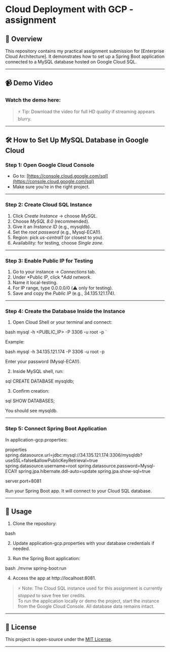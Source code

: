 # Cloud Deployment with GCP - assignment

## 📌 Overview
This repository contains my practical assignment submission for [Enterprise Cloud Architecture]. It demonstrates how to set up a Spring Boot application connected to a MySQL database hosted on Google Cloud SQL.

---
## 📹 Demo Video

### Watch the demo here:
> ⚡ Tip: Download the video for full HD quality if streaming appears blurry.

---

## 🛠️ How to Set Up MySQL Database in Google Cloud

### Step 1: Open Google Cloud Console
* Go to: [https://console.cloud.google.com/sql](https://console.cloud.google.com/sql)
* Make sure you’re in the right project.

---

### Step 2: Create Cloud SQL Instance
1. Click *Create Instance* → choose *MySQL*.
2. Choose *MySQL 8.0* (recommended).
3. Give it an *Instance ID* (e.g., mysqldb).
4. Set the *root password* (e.g., Mysql-ECA1!).
5. Region: pick *us-central1* (or closest to you).
6. Availability: for testing, choose *Single zone*.

---

### Step 3: Enable Public IP for Testing
1. Go to your instance → *Connections* tab.
2. Under *Public IP, click **Add network*.
3. Name it local-testing.
4. For IP range, type 0.0.0.0/0 (⚠️ only for testing).
5. Save and copy the *Public IP* (e.g., 34.135.121.174).

---

### Step 4: Create the Database Inside the Instance
1. Open Cloud Shell or your terminal and connect:

bash
mysql -h <PUBLIC_IP> -P 3306 -u root -p
`

Example:

bash
mysql -h 34.135.121.174 -P 3306 -u root -p


Enter your password (Mysql-ECA1!).

2. Inside MySQL shell, run:

sql
CREATE DATABASE mysqldb;


3. Confirm creation:

sql
SHOW DATABASES;


You should see mysqldb.

---

### Step 5: Connect Spring Boot Application

In application-gcp.properties:

properties
spring.datasource.url=jdbc:mysql://34.135.121.174:3306/mysqldb?useSSL=false&allowPublicKeyRetrieval=true
spring.datasource.username=root
spring.datasource.password=Mysql-ECA1!
spring.jpa.hibernate.ddl-auto=update
spring.jpa.show-sql=true

server.port=8081


Run your Spring Boot app. It will connect to your Cloud SQL database.

---

## 📂 Usage

1. Clone the repository:

bash



2. Update application-gcp.properties with your database credentials if needed.

3. Run the Spring Boot application:

bash
./mvnw spring-boot:run


4. Access the app at http://localhost:8081.

> ⚡ Note: The Cloud SQL instance used for this assignment is currently *stopped* to save free tier credits.  
> To run the application locally or demo the project, start the instance from the Google Cloud Console. All database data remains intact.


---

## 🔖 License

This project is open-source under the [MIT License](LICENSE).

---